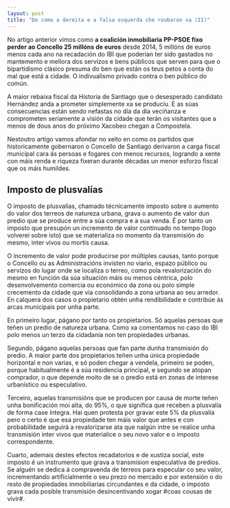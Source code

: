 ```yaml
---
layout: post
title: "De como a dereita e a falsa esquerda che roubaron xa (II)"
---
```


No artigo anterior vimos como **a coalición inmobiliaria PP-PSOE fixo perder ao Concello 25 millóns de euros** desde 2014, 5 millóns de euros menos cada ano na recadación do IBI que poderían ter sido gastados no mantemento e mellora dos servizos e bens públicos que serven para que o bipartidismo clásico presuma do ben que están os teus petos a conta do mal que está a cidade. O indivualismo privado contra o ben público do común.

A maior rebaixa fiscal da Historia de Santiago que o desesperado candidato Hernández anda a prometer simplemente xa se produciu. E as súas consecuencias están sendo nefastas no día da día veciñanza e comprometen seriamente a visión da cidade que terán os visitantes que a menos de dous anos do próximo Xacobeo chegan a Compostela.

Nestoutro artigo vamos afondar no xeito en como os partidos que historicamente gobernaron o Concello de Santiago derivaron a carga fiscal municipal cara ás persoas e fogares con menos recursos, logrando a xente con máis renda e riqueza fixeran durante décadas un menor esforzo fiscal que os máis humildes.

## Imposto de plusvalías

O imposto de plusvalías, chamado técnicamente imposto sobre o aumento do valor dos terreos de natureza urbana, grava o aumento de valor dun predio que se produce entre a súa compra e a sua venda. É por tanto un imposto que presupón un incremento de valor continuado no tempo (logo volverei sobre isto) que se materializa no momento da transmisión do mesmo, inter vivos ou mortis causa.

O incremento de valor pode producirse por múltiples causas, tanto porque o Concello ou as Administracións invisten no viario, espazo público ou servizos do lugar onde se localiza o terreo, como pola revalorización do mesmo en función da súa situación máis ou menos céntrica, polo desenvolvemento comercia ou económico da zona ou polo simple crecemento da cidade que via consolidando a zona urbana ao seu arredor. En calquera dos casos o propietario obtén unha rendibilidade e contribúe ás arcas municipais por unha parte.

En primeiro lugar, págano por tanto os propietarios. Só aquelas persoas que teñen un predio de natureza urbana. Como xa comentamos no caso do IBI polo menos un terzo da cidadanía non ten propiedades urbanas.

Segundo, págano aquelas persoas que fan parte dunha transmisión do predio. A maior parte dos propietarios teñen unha única propiedade horizontal e non varias, e só poden chegar a vendela, primeiro se poden, porque habitualmente é a súa residencia principal, e segundo se atopan comprador, o que depende moito de se o predio está en zonas de interese urbanístico ou especulativo.

Terceiro, aquelas transmisións que se producen por causa de morte teñen unha bonificación moi alta, do 95%, o que significa que receben a plusvalía de forma case íntegra. Hai quen protesta por gravar este 5% da plusvalía pero o certo é que esa propiedade ten máis valor que antes e con probabilidade seguirá a revalorizarse ata que nalgún intre se realice unha transmisión inter vivos que materialice o seu novo valor e o imposto correspondente.

Cuarto, ademais destes efectos recadatorios e de xustiza social, este imposto é un instrumento que grava a transmision especulativa de predios. Se alguén se dedica á compravenda de terreos para especular co seu valor, incrementando artificialmente o seu prezo no mercado e por extensión o do resto de propiedades inmobiliarias circundantes e da cidade, o imposto grava cada posible transmisión desincentivando xogar #coas cousas de vivir#.
